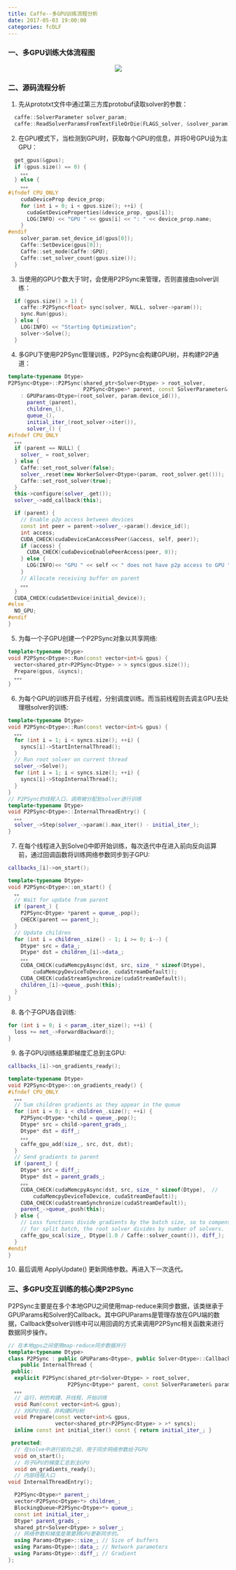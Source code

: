```yaml
---
title: Caffe--多GPU训练流程分析
date: 2017-05-03 19:00:00
categories: fcDLF
---
```


<script type="text/javascript" src="http://cdn.mathjax.org/mathjax/latest/MathJax.js?config=default"></script>

### 一、多GPU训练大体流程图

<center><img src="{{ site.baseurl }}/images/pdDLF/caffe_s2_1.png"></center>

### 二、源码流程分析

1. 先从prototxt文件中通过第三方库protobuf读取solver的参数：

```cpp
  caffe::SolverParameter solver_param;
  caffe::ReadSolverParamsFromTextFileOrDie(FLAGS_solver, &solver_param);
```

2. 在GPU模式下，当检测到GPU时，获取每个GPU的信息，并将0号GPU设为主GPU：

```cpp
  get_gpus(&gpus);
  if (gpus.size() == 0) {
    。。。
  } else {
    。。。
#ifndef CPU_ONLY
    cudaDeviceProp device_prop;
    for (int i = 0; i < gpus.size(); ++i) {
      cudaGetDeviceProperties(&device_prop, gpus[i]);
      LOG(INFO) << "GPU " << gpus[i] << ": " << device_prop.name;
    }
#endif
    solver_param.set_device_id(gpus[0]);
    Caffe::SetDevice(gpus[0]);
    Caffe::set_mode(Caffe::GPU);
    Caffe::set_solver_count(gpus.size());
  }
```

3. 当使用的GPU个数大于1时，会使用P2PSync来管理，否则直接由solver训练：

```cpp
  if (gpus.size() > 1) {
    caffe::P2PSync<float> sync(solver, NULL, solver->param());
    sync.Run(gpus);
  } else {
    LOG(INFO) << "Starting Optimization";
    solver->Solve();
  }
```

4. 多GPU下使用P2PSync管理训练，P2PSync会构建GPU树，并构建P2P通道：

```cpp
template<typename Dtype>
P2PSync<Dtype>::P2PSync(shared_ptr<Solver<Dtype> > root_solver,
                        P2PSync<Dtype>* parent, const SolverParameter& param)
    : GPUParams<Dtype>(root_solver, param.device_id()),
      parent_(parent),
      children_(),
      queue_(),
      initial_iter_(root_solver->iter()),
      solver_() {
#ifndef CPU_ONLY
  。。。
  if (parent == NULL) {
    solver_ = root_solver;
  } else {
    Caffe::set_root_solver(false);
    solver_.reset(new WorkerSolver<Dtype>(param, root_solver.get()));
    Caffe::set_root_solver(true);
  }
  this->configure(solver_.get());
  solver_->add_callback(this);

  if (parent) {
    // Enable p2p access between devices
    const int peer = parent->solver_->param().device_id();
    int access;
    CUDA_CHECK(cudaDeviceCanAccessPeer(&access, self, peer));
    if (access) {
      CUDA_CHECK(cudaDeviceEnablePeerAccess(peer, 0));
    } else {
      LOG(INFO)<< "GPU " << self << " does not have p2p access to GPU " << peer;
    }
    // Allocate receiving buffer on parent
    。。。
  }
  CUDA_CHECK(cudaSetDevice(initial_device));
#else
  NO_GPU;
#endif
}
```

5. 为每一个子GPU创建一个P2PSync对象以共享网络:

```cpp
template<typename Dtype>
void P2PSync<Dtype>::Run(const vector<int>& gpus) {
  vector<shared_ptr<P2PSync<Dtype> > > syncs(gpus.size());
  Prepare(gpus, &syncs);
  。。。
}
```

6. 为每个GPU的训练开启子线程，分别调度训练。而当前线程则去调主GPU去处理根solver的训练:

```cpp
template<typename Dtype>
void P2PSync<Dtype>::Run(const vector<int>& gpus) {
  。。。
  for (int i = 1; i < syncs.size(); ++i) {
    syncs[i]->StartInternalThread();
  }
  // Run root solver on current thread
  solver_->Solve();
  for (int i = 1; i < syncs.size(); ++i) {
    syncs[i]->StopInternalThread();
  }
}
// P2PSync的线程入口，调用被分配到solver进行训练
template<typename Dtype>
void P2PSync<Dtype>::InternalThreadEntry() {
  。。。
  solver_->Step(solver_->param().max_iter() - initial_iter_);
}
```

7. 在每个线程进入到Solve()中即开始训练，每次迭代中在进入前向反向运算前，通过回调函数将训练网络参数同步到子GPU:

```cpp
callbacks_[i]->on_start();
```

```cpp
template<typename Dtype>
void P2PSync<Dtype>::on_start() {
  。。
  // Wait for update from parent
  if (parent_) {
    P2PSync<Dtype> *parent = queue_.pop();
    CHECK(parent == parent_);
  }
  // Update children
  for (int i = children_.size() - 1; i >= 0; i--) {
    Dtype* src = data_;
    Dtype* dst = children_[i]->data_;
    。。。
    CUDA_CHECK(cudaMemcpyAsync(dst, src, size_ * sizeof(Dtype),
        cudaMemcpyDeviceToDevice, cudaStreamDefault));
    CUDA_CHECK(cudaStreamSynchronize(cudaStreamDefault));
    children_[i]->queue_.push(this);
  }
}
```

8. 各个子GPU各自训练:

```cpp
for (int i = 0; i < param_.iter_size(); ++i) {
  loss += net_->ForwardBackward();
}
```

9. 各子GPU训练结果即梯度汇总到主GPU:

```cpp
callbacks_[i]->on_gradients_ready();
```

```cpp
template<typename Dtype>
void P2PSync<Dtype>::on_gradients_ready() {
#ifndef CPU_ONLY
  。。。
  // Sum children gradients as they appear in the queue
  for (int i = 0; i < children_.size(); ++i) {
    P2PSync<Dtype> *child = queue_.pop();
    Dtype* src = child->parent_grads_;
    Dtype* dst = diff_;
    。。。
    caffe_gpu_add(size_, src, dst, dst);
  }
  // Send gradients to parent
  if (parent_) {
    Dtype* src = diff_;
    Dtype* dst = parent_grads_;
    。。。
    CUDA_CHECK(cudaMemcpyAsync(dst, src, size_ * sizeof(Dtype),  //
        cudaMemcpyDeviceToDevice, cudaStreamDefault));
    CUDA_CHECK(cudaStreamSynchronize(cudaStreamDefault));
    parent_->queue_.push(this);
  } else {
    // Loss functions divide gradients by the batch size, so to compensate
    // for split batch, the root solver divides by number of solvers.
    caffe_gpu_scal(size_, Dtype(1.0 / Caffe::solver_count()), diff_);
  }
#endif
}
```

10. 最后调用 ApplyUpdate() 更新网络参数。再进入下一次迭代。

### 三、多GPU交互训练的核心类P2PSync

P2PSync主要是在多个本地GPU之间使用map-reduce来同步数据，该类继承于GPUParams和Solver的Callback。其中GPUParams是管理存放在GPU端的数据，Callback使solver训练中可以用回调的方式来调用P2PSync相关函数来进行数据同步操作。

```cpp
// 在本地gpu之间使用map-reduce同步数据并行
template<typename Dtype>
class P2PSync : public GPUParams<Dtype>, public Solver<Dtype>::Callback,
    public InternalThread {
 public:
  explicit P2PSync(shared_ptr<Solver<Dtype> > root_solver,
                   P2PSync<Dtype>* parent, const SolverParameter& param);
  。。。
  // 运行，树的构建、开线程，开始训练
  void Run(const vector<int>& gpus);
  // 对GPU分组，并构建GPU树
  void Prepare(const vector<int>& gpus,
               vector<shared_ptr<P2PSync<Dtype> > >* syncs);
  inline const int initial_iter() const { return initial_iter_; }

 protected:
  // 在solve中进行前向之前，用于同步网络参数给子GPU
  void on_start();
  // 将子GPU的梯度汇总到主GPU
  void on_gradients_ready();
  // 内部线程入口
void InternalThreadEntry();

  P2PSync<Dtype>* parent_;
  vector<P2PSync<Dtype>*> children_;
  BlockingQueue<P2PSync<Dtype>*> queue_;
  const int initial_iter_;
  Dtype* parent_grads_;
  shared_ptr<Solver<Dtype> > solver_;
  // 网络参数和梯度是需要跨GPU更新同步的。
  using Params<Dtype>::size_; // Size of buffers
  using Params<Dtype>::data_; // Network parameters
  using Params<Dtype>::diff_; // Gradient
};
```
